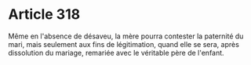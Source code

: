# Article 318

Même en l'absence de désaveu, la mère pourra contester la paternité du mari, mais seulement aux fins de légitimation, quand elle se sera, après dissolution du mariage, remariée avec le véritable père de l'enfant.

